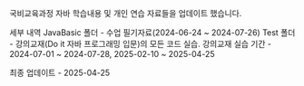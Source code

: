 국비교육과정 자바 학습내용 및 개인 연습 자료들을 업데이트 했습니다.

세부 내역
JavaBasic 폴더 - 수업 필기자료(2024-06-24 ~ 2024-07-26)
Test 폴더 - 강의교재(Do it 자바 프로그래밍 입문)의 모든 코드 실습.
강의교재 실습 기간 - 2024-07-01 ~ 2024-07-28, 2025-02-10 ~ 2025-04-25

최종 업데이트 - 2025-04-25
